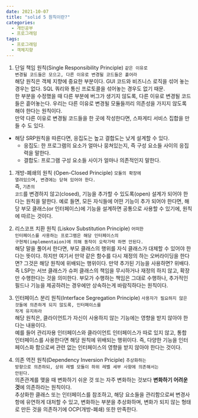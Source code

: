 ```yaml
---
date: 2021-10-07
title: "solid 5 원칙이란?"
categories:
  - 개인공부
  - 프로그래밍
tags:
  - 프로그래밍
  - 객체지향
---
```


1. 단일 책임 원칙(Single Responsibility Principle)
   <code>같은 이유로 변경될 코드들은 모으고, 다른 이유로 변경될 코드들은 흩어라</code><br>
   해당 원직은 객체 지향에 중요한 부분이다. GUI 코드와 비즈니스 로직을 섞어 놓는 경우는 없다. SQL 쿼리와 통신 프로토콜을 섞어놓는 경우도 없기 때문.  
   한 부분을 수정했을 때 다른 부분에 버그가 생기지 않도록, 다른 이유로 변경될 코드들은 흩어놓는다. 우리는 다른 이유로 변경될 모듈들끼리 의존성을 가지지 않도록 해야 한다는 원칙이다.  
   만약 다른 이유로 변경될 코드들을 한 곳에 작성한다면, 스파게티 서비스 집합을 만들 수 도 있다.

- 해당 SRP원칙을 따른다면, 응집도는 높고 결합도는 낮게 설계할 수 있다.
  - 응집도: 한 프로그램의 요소가 얼마나 뭉쳐있는지, 즉 구성 요소들 사이의 응집력을 말한다.
  - 결합도: 프로그램 구성 요소들 사이가 얼마나 의존적인지 말한다.

1. 개방-폐쇄의 원칙 (Open-Closed Principle)
   <code>모듈의 확장에 열려있으며, 변경에는 닫혀 있어야 한다.</code><br>
   즉, <code>기존의 코드</code>를 변경하지 않고(closed), 기능을 추가할 수 있도록(open) 설계가 되어야 한다는 원칙을 말한다. 예로 들면, 모든 자식들에 어떤 기능이 추가 되어야 한다면, 해당 부모 클래스(or 인터페이스)에 기능을 설계하면 공통으로 사용할 수 있기에, 원칙에 따르는 것이다.

1. 리스코프 치환 원칙 (Liskov Substitution Principle)
   <code>어떠한 인터페이스를 사용하는 프로그램은 해당 인터페이스의 구현체(implementaion)에 의해 동작이 오락가락 하면 안된다.</code><br>
   해당 말을 풀어서 한다면, 부모 클래스의 행위를 자식 클래스가 대체할 수 있어야 한다는 뜻이다. 하지만 여기서 만약 같은 함수를 다시 재정의 하는 오버라이딩을 한다면? 그것은 해당 원칙에 위배되는 행위이다. 만약 추가된 기능을 사용하면? 위배다.  
   즉 LSP는 서브 클래스가 슈퍼 클래스의 책임을 무시하거나 재정의 하지 않고, 확장만 수행한다는 것을 의미한다. 부모가 수행하는 책임은 그대로 수행하나, 추가적인 필드나 기능을 제공하려는 경우에만 상속하는게 바람직하다는 원칙이다.

1. 인터페이스 분리 원칙(Interface Segregation Principle)
   <code>사용자가 필요하지 않은 것들에 의존하게 되지 않도록, 인터페이스를 작게 유지하라</code><br>
   해당 원칙은, 클라이언트가 자신이 사용하지 않는 기능에는 영향을 받지 않아야 한다는 내용이다.  
   예를 들어 관리자용 인터페이스와 클라이언트 인터페이스가 따로 있지 않고, 통합 인터페이스를 사용한다면 해당 원칙에 위배되는 행위이다. 즉, 다양한 기능을 인터페이스화 함으로써 관련 없는 인터페이스의 영향을 받지 않아야 한다는 것이다.

1. 의존 역전 원칙(Dependency Inversion Priciple)
   <code>추상화하는 방향으로 의존하되, 상위 레벨 모듈이 하위 레벨 세부 사항에 의존해서는 안된다.</code><br>
   의존관계를 맺을 때 변화하기 쉬운 것 또는 자주 변화하는 것보다 **변화하기 어려운 것**에 의존하라는 원칙이다.  
   추상화한 클래스 또는 인터페이스를 참조하고, 해당 요소들을 관리함으로써 변경사항에 유연하게 대처할 수 있고, 변화하는 부분을 추상화하며, 변화가 되지 않는 형태로 만든 것을 의존하기에 OCP(개방-폐쇄) 또한 만족한다.
